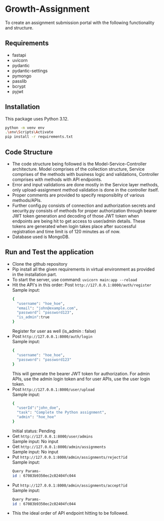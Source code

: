 ﻿# Growth-Assignment
 To create an assignment submission portal with the following functionality and structure.

## Requirements
- fastapi
- uvicorn
- pydantic
- pydantic-settings
- pymongo
- passlib
- bcrypt
- pyjwt

## Installation
This package uses Python 3.12.
```bash
python -m venv env
.\env\Scripts\Activate
pip install -r requirements.txt
```

## Code Structure
- The code structure being followed is the Model-Service-Controller architecture. Model comprises of the collection structure, Service comprises of the methods with business logic and validations, Controller comprises with methods with API endpoints.
- Error and input validations are done mostly in the Service layer methods, only upload-assignment method validation is done in the controller itself.
- Proper comments are provided to specify responsiblity of various methods/APIs.
- Further config.py consists of connection and authorization secrets and security.py consists of methods for proper authorization through bearer JWT token generation and decoding of those JWT token when endpoints are being hit to get access to user/admin details. These tokens are generated when login takes place after successful registration and time limit is of 120 minutes as of now.
- Database used is MongoDB.

## Run and Test the application
- Clone the github repository
- Pip install all the given requirements in virtual environment as provided in the installation part.
- To start the server, use command: `uvicorn main:app --reload`
- Hit the API's in this order: Post `http://127.0.0.1:8000/auth/register` \
  Sample input:
  ```bash
  {
    "username": "hoe_hoe",
    "email": "john@example.com",
    "password": "password123",
    "is_admin":true
  }
  ```
  Register for user as well (is_admin : false)
- Post `http://127.0.0.1:8000/auth/login` \
  Sample input:
  ```bash
  {
    "username": "hoe_hoe",
    "password": "password123"
  }
  ```
  This will generate the bearer JWT token for authorization. For admin APIs, use the admin login token and for user APIs, use the user login token.
- Post `http://127.0.0.1:8000/user/upload` \
  Sample input:
  ```bash
  {
    "userId":"john_doe",
    "task": "Complete the Python assignment",
    "admin": "hoe_hoe"
  }
  ```
  Initial status: Pending
- Get `http://127.0.0.1:8000/user/admins` \
  Sample input: No input
- Get `http://127.0.0.1:8000/admin/assignments` \
  Sample input: No input
- Put `http://127.0.0.1:8000/admin/assignments/reject?id` \
  Sample input:
  ```bash
  Query Params-
  id : 67083b9350ec2c02404fc044
  ```
- Put `http://127.0.0.1:8000/admin/assignments/accept?id` \
  Sample input:
  ```bash
  Query Params-
  id : 67083b9350ec2c02404fc044
  ```
- This the ideal order of API endpoint hitting to be followed.
  
  

